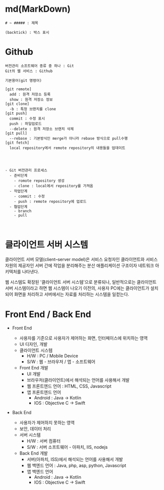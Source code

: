 # md(MarkDown)

```
# ~ ##### : 제목

(backtick) : 박스 표시
```

# Github

```
버전관리 소프트웨어 종류 중 하나 : Git
Git의 웹 서비스 : Github

기본용어(git 명령어)

[git remote]
  add : 원격 저장소 등록
  show : 원격 저장소 정보
[git clone]
  -b : 특정 브랜치를 clone
[git push]
  commit : 수정 표시
  push : 파일업로드
  --delete : 원격 저장소 브랜치 삭제
[git pull]
  --rebase : 기본방식인 merge가 아니라 rebase 방식으로 pull수행
[git fetch]
  local repository에서 remote repository의 내용들을 업데이트




- Git 버전관리 프로세스
  - 준비단계
    - romote repository 생성
    - clone : local에서 repository를 가져옴
  - 작업단계
    - commit : 수정
    - push : remote repository에 업로드
  - 협업단계
    - branch
    - pull



```

# 클라이언트 서버 시스템

클라이언트 서버 모델(client–server model)은 서비스 요청자인 클라이언트와 서비스 자원의 제공자인 서버 간에 작업을 분리해주는 분산 애플리케이션 구조이자 네트워크 아키텍처를 나타낸다.

웹 시스템도 확장된 '클라이언트 서버 시스템'으로 분류되나, 일반적으로는 클라이언트 서버 시스템이라고 하면 웹 시스템이 나오기 이전의, 사용자 PC에는 클라이언트가 설치되어 화면을 처리하고 서버에서는 자료를 처리하는 시스템을 일컫는다.

# Front End / Back End

- Front End

  - 사용자를 기준으로 사용자가 제어하는 화면, 인터페이스에 위치하는 영역
  - UI 디자인, 개발
  - 클라이언트 시스템
    - H/W : PC / Mobile Device
    - S/W : 웹 - 브라우저 / 앱 - 소프트웨어
  - Front End 개발
    - UI 개발
    - 브라우저(클라이언트)에서 해석되는 언어를 사용해서 개발
    - 웹 프론트엔드 언어 : HTML, CSS, Javascript
    - 앱 프론트엔드 언어
      - Android : Java -> Kotlin
      - IOS : Objective C -> Swift

- Back End
  - 사용자가 제어하지 못하는 영역
  - 보안, 데이터 처리
  - 서버 시스템
    - H/W : 서버 컴퓨터
    - S/W : 서버 소프트웨어 - 아파치, IIS, nodejs
  - Back End 개발
    - 서버(아파치, ISS)에서 해석되는 언어를 사용해서 개발
    - 웹 백엔드 언어 : Java, php, asp, python, Javascript
    - 앱 백엔드 언어
      - Android : Java -> Kotlin
      - IOS : Objective C -> Swift

